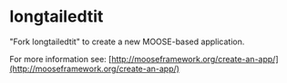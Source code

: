 longtailedtit
=====

"Fork longtailedtit" to create a new MOOSE-based application.

For more information see: [http://mooseframework.org/create-an-app/](http://mooseframework.org/create-an-app/)
